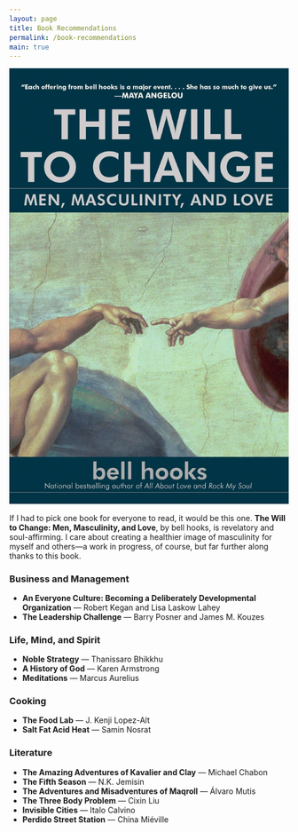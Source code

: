 ```yaml
---
layout: page
title: Book Recommendations
permalink: /book-recommendations
main: true
---
```


<img class="portrait" src="/images/Will-to-Change-Cover.jpg" alt="Gavin McGimpsey's top book recommendation: The Will to Change, by bell hooks">

If I had to pick one book for everyone to read, it would be this one. **The Will to Change: Men, Masculinity, and Love**, by bell hooks, is revelatory and soul-affirming. I care about creating a healthier image of masculinity for myself and others—a work in progress, of course, but far further along thanks to this book.

### Business and Management
+ **An Everyone Culture: Becoming a Deliberately Developmental Organization** &mdash; Robert Kegan and Lisa Laskow Lahey
+ **The Leadership Challenge** &mdash; Barry Posner and James M. Kouzes

### Life, Mind, and Spirit
+ **Noble Strategy** &mdash; Thanissaro Bhikkhu
+ **A History of God** &mdash; Karen Armstrong
+ **Meditations** &mdash; Marcus Aurelius

### Cooking
+ **The Food Lab** &mdash; J. Kenji Lopez-Alt
+ **Salt Fat Acid Heat** &mdash; Samin Nosrat

### Literature
+ **The Amazing Adventures of Kavalier and Clay** &mdash; Michael Chabon
+ **The Fifth Season** &mdash; N.K. Jemisin
+ **The Adventures and Misadventures of Maqroll** &mdash; Álvaro Mutis
+ **The Three Body Problem** &mdash; Cixin Liu
+ **Invisible Cities** &mdash; Italo Calvino
+ **Perdido Street Station** &mdash; China Miéville
